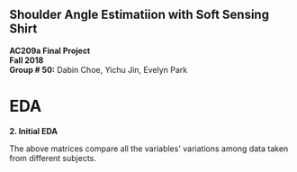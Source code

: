 
## Shoulder Angle Estimatiion with Soft Sensing Shirt
**AC209a Final Project**<br/>
**Fall 2018**<br/>
**Group # 50:** Dabin Choe, Yichu Jin, Evelyn Park

# **EDA**

**2. Initial EDA**

The above matrices compare all the variables' variations among data taken from different subjects.

  
